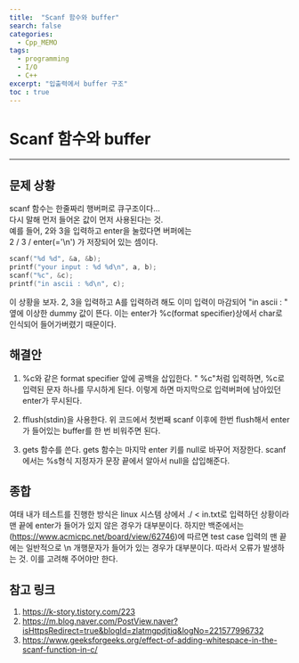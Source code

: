 ```yaml
---
title:  "Scanf 함수와 buffer"
search: false
categories: 
  - Cpp_MEMO
tags:
  - programming
  - I/O
  - C++
excerpt: "입출력에서 buffer 구조"
toc : true
---
```


# Scanf 함수와 buffer
___

## 문제 상황

scanf 함수는 한줄짜리 행버퍼로 큐구조이다...  
다시 말해 먼저 들어온 값이 먼저 사용된다는 것.  
예를 들어, 2와 3을 입력하고 enter을 눌렀다면 버퍼에는  
2 / 3 / enter(='\n') 가 저장되어 있는 셈이다.
```cpp
scanf("%d %d", &a, &b);
printf("your input : %d %d\n", a, b);
scanf("%c", &c);
printf("in ascii : %d\n", c);
```
이 상황을 보자. 2, 3을 입력하고 A를 입력하려 해도 이미 입력이 마감되어 "in ascii : " 옆에 이상한 dummy 값이 뜬다. 이는 enter가 %c(format specifier)상에서 char로 인식되어 들어가버렸기 때문이다. 

## 해결안
1. %c와 같은 format specifier 앞에 공백을 삽입한다. " %c"처럼 입력하면, %c로 입력된 문자 하나를 무시하게 된다. 이렇게 하면 마지막으로 입력버퍼에 남아있던 enter가 무시된다.

2. fflush(stdin)을 사용한다. 위 코드에서 첫번째 scanf 이후에 한번 flush해서 enter가 들어있는 buffer를 한 번 비워주면 된다.

3. gets 함수를 쓴다. gets 함수는 마지막 enter 키를 null로 바꾸어 저장한다. scanf에서는 %s형식 지정자가 문장 끝에서 알아서 null을 삽입해준다.

## 종합
여태 내가 테스트를 진행한 방식은 linux 시스템 상에서 ./ < in.txt로 입력하던 상황이라 맨 끝에 enter가 들어가 있지 않은 경우가 대부분이다. 하지만 백준에서는 (https://www.acmicpc.net/board/view/62746)에 따르면 test case 입력의 맨 끝에는 일반적으로 \n 개행문자가 들어가 있는 경우가 대부분이다. 따라서 오류가 발생하는 것. 이를 고려해 주어야만 한다.

## 참고 링크
1. https://k-story.tistory.com/223  
2. https://m.blog.naver.com/PostView.naver?isHttpsRedirect=true&blogId=zlatmgpdjtiq&logNo=221577996732
3. https://www.geeksforgeeks.org/effect-of-adding-whitespace-in-the-scanf-function-in-c/